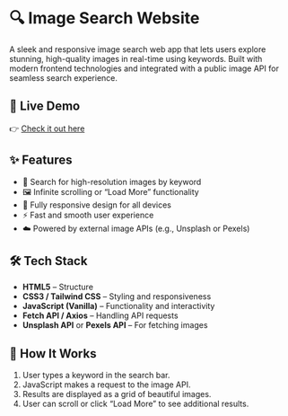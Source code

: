# 🔍 Image Search Website

A sleek and responsive image search web app that lets users explore stunning, high-quality images in real-time using keywords. Built with modern frontend technologies and integrated with a public image API for seamless search experience.


## 🚀 Live Demo

👉 [Check it out here](https://search-image-gamma.vercel.app/)

## ✨ Features

- 🔎 Search for high-resolution images by keyword
- 🖼️ Infinite scrolling or “Load More” functionality
- 📱 Fully responsive design for all devices
- ⚡ Fast and smooth user experience
- ☁️ Powered by external image APIs (e.g., Unsplash or Pexels)

## 🛠️ Tech Stack

- **HTML5** – Structure
- **CSS3 / Tailwind CSS** – Styling and responsiveness
- **JavaScript (Vanilla)** – Functionality and interactivity
- **Fetch API / Axios** – Handling API requests
- **Unsplash API** or **Pexels API** – For fetching images

## 📸 How It Works

1. User types a keyword in the search bar.
2. JavaScript makes a request to the image API.
3. Results are displayed as a grid of beautiful images.
4. User can scroll or click “Load More” to see additional results.


